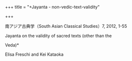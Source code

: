 +++
title = "+Jayanta - non-vedic-text-validity"

+++

南アジア古典学（South Asian Classical Studies）7, 2012, 1-55 

Jayanta on the validity of sacred texts \(other than the

Veda\)\*

Elisa Freschi and Kei Kataoka
